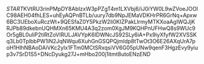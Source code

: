 $START$KVtRU3rinPMpDY8AbIzxW3pPZgT4m1LXVbj6/iJ0iYW0L9wZVoeJOOlC98AEH04fhLES+uhEyAQPnBTLb/uury7db9NpJEMaVDKHrPR6GrNq+Apxw6BC3UEboXuRczWt+9QESfaZ0Y5PkzW2li0KIZPakLlrmyMTKXoaAgIWQJjKRJPb89dkebnUQHMXn65KMU4A3q2zom0XgJM9KQHPnUFHwQ8s9WUc9Or5gBL0uliP2tiRtZoVIRULJAVYpK6IDWNcJS92SLy6iA+Px9iyXfyfW2XVSSKq3Lb0TplbbPW1iN2JqNWqu6XuhGnGSQPQjmldp8tTwOt3O6E26AXqUrA7poH1HlhNBAoDAiVKc2yIx1FTm0MCtSRxqsiVV6G05pUNw9qenF3HgzEvy9yiup3v7SrD1S5+DNcDyukg27J+mHbo200j1itmt8utoENz$END$
